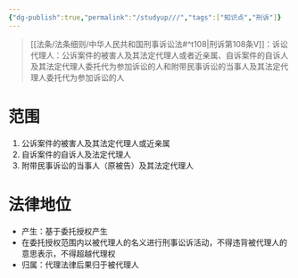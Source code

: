 ```yaml
---
{"dg-publish":true,"permalink":"/studyup///","tags":["知识点","刑诉"]}
---
```


> [[法条/法条细则/中华人民共和国刑事诉讼法#^t108\|刑诉第108条Ⅴ]]：诉讼代理人：公诉案件的被害人及其法定代理人或者近亲属、自诉案件的自诉人及其法定代理人委托代为参加诉讼的人和附带民事诉讼的当事人及其法定代理人委托代为参加诉讼的人
# 范围
1. 公诉案件的被害人及其法定代理人或近亲属
2. 自诉案件的自诉人及法定代理人
3. 附带民事诉讼的当事人（原被告）及其法定代理人
# 法律地位
- 产生：基于委托授权产生
- 在委托授权范围内以被代理人的名义进行刑事讼诉活动，不得违背被代理人的意思表示，不得超越代理权
- 归属：代理法律后果归于被代理人
